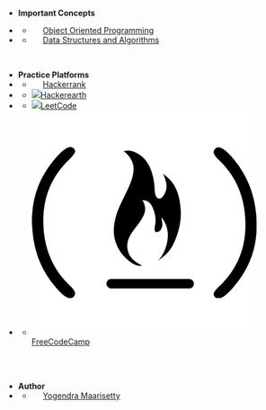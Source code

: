 
- **Important Concepts**
- * [<span class="fas fa-vector-square" style="margin:0px 10px"></span> Object Oriented Programming](oops/)

- * [<span class="fas fa-cubes" style="margin:0px 10px"></span> Data Structures and Algorithms](datastructures/)


<br>

- **Practice Platforms**
- * [<span class="fab fa-hackerrank" style="margin:0px 10px"></span> Hackerrank](https://www.hackerrank.com)
- * [<span><img class="icon" src="https://camo.githubusercontent.com/9deb5eba7d752db1cbc4409bb5d8de38bceb38ea/68747470733a2f2f75706c6f61642e77696b696d656469612e6f72672f77696b6970656469612f636f6d6d6f6e732f652f65382f4861636b657245617274685f6c6f676f2e706e67"/></span>Hackerearth](https://www.hackerearth.com/practice/)
- * [<span><img class="icon" src="https://raw.githubusercontent.com/LeetCode-OpenSource/vscode-leetcode/master/resources/LeetCode.png"/></span>LeetCode](https://leetcode.com/problemset/all/)
- * [<span><img class="icon" src="freecodecamp.png"/></span>FreeCodeCamp](https://www.freecodecamp.org/)


<br>
<br>

- **Author**
- * [<i class="fas fa-user-edit" style="margin:0px 10px"></i>Yogendra Maarisetty](yogendramaarisetty.md)

